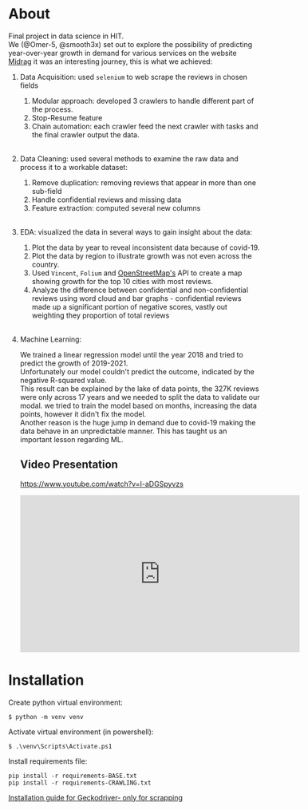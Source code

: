 # About

Final project in data science in HIT. <br>
We (@Omer-5, @smooth3x) set out to explore the possibility of predicting year-over-year growth in demand for various services on the website [Midrag](www.midrag.co.il) it was an interesting journey, this is what we achieved:
1. Data Acquisition: used `selenium` to web scrape the reviews in chosen fields
    1. Modular approach: developed 3 crawlers to handle different part of the process.
    2. Stop-Resume feature
    3. Chain automation: each crawler feed the next crawler with tasks and the final crawler output the data.
    <br><br>
2. Data Cleaning: used several methods to examine the raw data and process it to a workable dataset:
    1. Remove duplication: removing reviews that appear in more than one sub-field
    2. Handle confidential reviews and missing data
    3. Feature extraction: computed several new columns
    <br><br>
3. EDA: visualized the data in several ways to gain insight about the data:
    1. Plot the data by year to reveal inconsistent data because of covid-19.
    2. Plot the data by  region to illustrate growth was not even across the country.
    3. Used `Vincent`, `Folium` and [OpenStreetMap's](www.openstreetmap.org) API to create a map showing growth for the top 10 cities with most reviews.
    4. Analyze the difference between confidential and non-confidential reviews using word cloud and bar graphs - confidential reviews made up a significant portion of negative scores, vastly out weighting they proportion of total reviews
    <br><br>
4. Machine Learning:

    We trained a linear regression model until the year 2018 and tried to predict the growth of 2019-2021. <br>
    Unfortunately our model couldn't predict the outcome, indicated by the negative R-squared value. <br>
    This result can be explained by the lake of data points, the 327K reviews were only across 17 years and we needed to split the data to validate our modal. we tried to train the model based on months, increasing the data points, however it didn't fix the model.
    <br>
    Another reason is the huge jump in demand due to covid-19 making the data behave in an  unpredictable manner. This has taught us an important lesson regarding ML.

    ## Video Presentation
    https://www.youtube.com/watch?v=I-aDGSpyvzs

    <iframe width="560" height="315" src="https://www.youtube.com/embed/I-aDGSpyvzs" title="YouTube video player" frameborder="0" allow="accelerometer; autoplay; clipboard-write; encrypted-media; gyroscope; picture-in-picture; web-share" allowfullscreen></iframe>


# Installation

Create python virtual environment:
```
$ python -m venv venv
```

Activate virtual environment (in powershell):
```
$ .\venv\Scripts\Activate.ps1
```

Install requirements file:
```
pip install -r requirements-BASE.txt
pip install -r requirements-CRAWLING.txt

```

[Installation guide for Geckodriver- only for scrapping](https://github.com/mozilla/geckodriver/releases/tag/v0.32.0)



